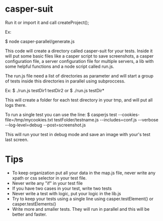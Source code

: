casper-suit
==========

Run it or import it and call createProject();

Ex:

$ node casper-parallel/generate.js

This code will create a directory called casper-suit for your tests. Inside it will put some basic files like a casper script to save screenshots, a casper configuration file, a server configuration file for multiple servers, a lib with some helpful functions and a node script called run.js.

The run.js file need a list of directories as parameter and will start a group of tests inside this directories in parallel using subproccess.

Ex:
$ ./run.js testDir1 testDir2
or
$ ./run.js testDir*

This will create a folder for each test directory in your tmp, and will put all logs there.

To run a single test you can use the line:
$ casperjs test --cookies-file=/tmp/mycookies.txt testFolder/testname.js --includes=conf.js  --verbose --log-level=debug --post=screenshot.js

This will run your test in debug mode and save an image with your's test last screen.

Tips
====

 - To keep organization put all your data in the map.js file, never write any xpath or css selector in your test file.
 - Never write any "if" in your test file
 - If you have two cases in your test, write two tests
 - Never write a test with logic, put your logic in the lib.js
 - Try to keep your tests using a single line using casper.testElement() or casper.testElements()
 - Write more and smaller tests. They will run in parallel and this will be better and faster.
